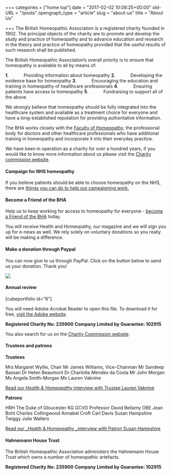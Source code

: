 +++
categories = ["home top"]
date = "2017-02-02 10:08:25+00:00"
old-URL = "/posts"
opengraph_type = "article"
slug = "about-us"
title = "About Us"

+++
The British Homeopathic Association is a registered charity founded in 1902. The principal objects of the charity are to promote and develop the study and practice of homeopathy and to advance education and research in the theory and practice of homeopathy provided that the useful results of such research shall be published.

The British Homeopathic Association’s overall priority is to ensure that homeopathy is available to all by means of:

**1**.            Providing information about homeopathy
**2**.            Developing the evidence base for homeopathy
**3**.            Encouraging the education and training in homeopathy of healthcare professionals
**4**.            Ensuring patients have access to homeopathy
**5**.            Fundraising to support all of the above

We strongly believe that homeopathy should be fully integrated into the healthcare system and available as a treatment choice for everyone and have a long-established reputation for providing authoritative information.

The BHA works closely with the [Faculty of Homeopathy](http://www.facultyofhomeopathy.org/), the professional body for doctors and other healthcare professionals who have additional training in homeopathy and incorporate it into their everyday practice.

We have been in operation as a charity for over a hundred years, if you would like to know more information about us please visit the [Charity commission website](http://www.charitycommission.gov.uk/find-charities/).

#### Campaign for NHS homeopathy

If you believe patients should be able to choose homeopathy on the NHS, there are [things you can do to help our campaigning work.](http://localhost/find-a-homeopath/campaign-for-nhs-homeopathy/#what-you-can-do-to-help)

#### Become a Friend of the BHA

Help us to keep working for access to homeopathy for everyone - [become a Friend of the BHA](http://localhost/bha-charity/join-the-bha/) today.

You will receive Health and Homeopathy, our magazine and we will sign you up for e-news as well. We rely solely on voluntary donations so you really will be making a difference.

#### Make a donation through Paypal

You can now give to us through PayPal. Click on the button below to send us your donation. Thank you!

![](https://www.paypal.com/en_GB/i/scr/pixel.gif)

#### Annual review

\[cubeportfolio id="6"\]

You will need Adobe Acrobat Reader to open this file. To download it for free, [visit the Adobe website](http://www.adobe.com/products/acrobat/readstep2.html?promoid=BUIGO).

**Registered Charity No: 235900**
**Company Limited by Guarantee: 102915**

You also search for us on the [Charity Commission website](http://www.charitycommission.gov.uk/find-charities/).

#### Trustees and patrons

**Trustees**

Mrs Margaret Wyllie, Chair
Mr James Williams, Vice-Chairman
Mr Sandeep Bassan
Dr Helen Beaumont
Dr Charlotte Mendes da Costa
Mr John Morgan[
](https://res.cloudinary.com/homeopathyuk/v1557403245/bha/menopause-factsheet.pdf)Ms Angela Smith-Morgan
Ms Lauren Vaknine

[Read our _Health & Homeopathy_ interview with Trustee Lauren Vaknine](http://localhost/bha-charity/dynamic-new-voice-joins-the-board/)

**Patrons**

HRH The Duke of Gloucester KG GCVO
Professor David Bellamy OBE
Jean Boht
Charles Collingwood
Annabel Croft
Carl Davis
Susan Hampshire
Twiggy
Julie Walters

[Read our _Health & Homeopathy _interview with Patron Susan Hampshire](http://localhost/bha-charity/susan-hampshire-interview/)

#### Hahnemann House Trust

The British Homeopathic Association administers the Hahnemann House Trust which owns a number of homeopathic artefacts.

**Registered Charity No: 235900**
**Company Limited by Guarantee: 102915**